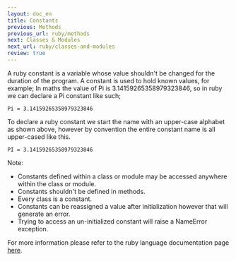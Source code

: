 ```yaml
---
layout: doc_en
title: Constants
previous: Methods
previous_url: ruby/methods
next: Classes & Modules
next_url: ruby/classes-and-modules
review: true
---
```


A ruby constant is a variable whose value shouldn't be changed for the duration 
of the program. A constant is used to hold known values, for example; In maths 
the value of Pi is 3.14159265358979323846, so in ruby we can declare a Pi constant 
like such;

    Pi = 3.14159265358979323846

To declare a ruby constant we start the name with an upper-case alphabet as shown above, 
however by convention the entire constant name is all upper-cased like this.

    PI = 3.14159265358979323846 

Note:

* Constants defined within a class or module may be accessed anywhere within the class or module.
* Constants shouldn't be defined in methods.
* Every class is a constant.
* Constants can be reassigned a value after initialization however that will generate an error.
* Trying to access an un-initialized constant will raise a NameError exception.

For more information please refer to the ruby language documentation page 
<a href="http://www.ruby-lang.org/en/documentation/" target="_blank">here</a>.
